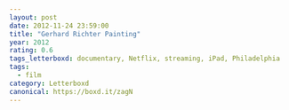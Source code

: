 ```yaml
---
layout: post 
date: 2012-11-24 23:59:00
title: "Gerhard Richter Painting"
year: 2012
rating: 0.6
tags_letterboxd: documentary, Netflix, streaming, iPad, Philadelphia
tags:
  - film
category: Letterboxd
canonical: https://boxd.it/zagN
---
```


